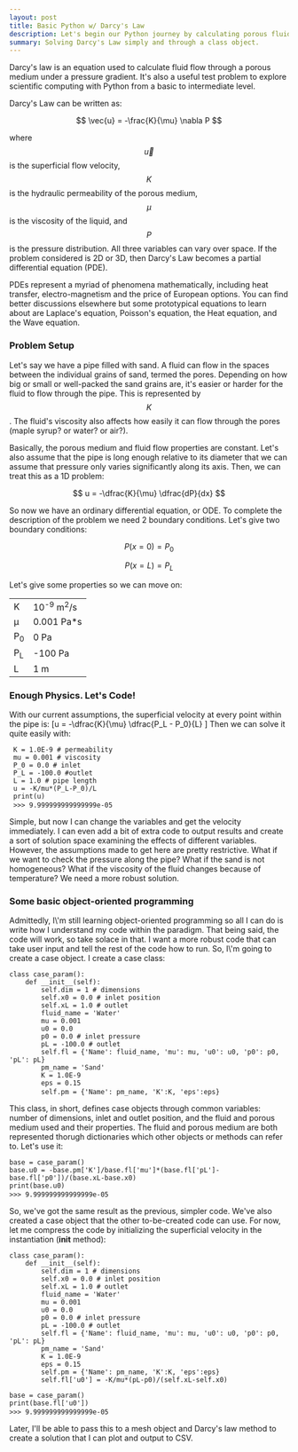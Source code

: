 ```yaml
---
layout: post
title: Basic Python w/ Darcy's Law
description: Let's begin our Python journey by calculating porous fluid flow.
summary: Solving Darcy's Law simply and through a class object.
---
```


Darcy\'s law is an equation used to calculate fluid flow through a porous medium under a pressure gradient. It's also a useful test problem to explore scientific computing with Python from a basic to intermediate level. 

Darcy\'s Law can be written as:

$$
\vec{u} = -\frac{K}{\mu} \nabla P 
$$

where $$\vec{u}$$ is the superficial flow velocity, $$K$$ is the hydraulic permeability of the porous medium, $$\mu$$ is the viscosity of the liquid, and $$P$$ is the pressure distribution. All three variables can vary over space. If the problem considered is 2D or 3D, then Darcy\'s Law becomes a partial differential equation (PDE).

PDEs represent a myriad of phenomena mathematically, including heat transfer, electro-magnetism and the price of European options. You can find better discussions elsewhere but some prototypical equations to learn about are Laplace's equation, Poisson's equation, the Heat equation, and the Wave equation.

<h3>Problem Setup</h3>

Let\'s say we have a pipe filled with sand. A fluid can flow in the spaces between the individual grains of sand, termed the pores. Depending on how big or small or well-packed the sand grains are, it\'s easier or harder for the fluid to flow through the pipe. This is represented by $$K$$. The fluid\'s viscosity also affects how easily it can flow through the pores (maple syrup? or water? or air?).

Basically, the porous medium and fluid flow properties are constant. Let\'s also assume that the pipe is long enough relative to its diameter that we can assume that pressure only varies significantly along its axis. Then, we can treat this as a 1D problem:

$$
u = -\dfrac{K}{\mu} \dfrac{dP}{dx}
$$

So now we have an ordinary differential equation, or ODE. To complete the description of the problem we need 2 boundary conditions. Let\'s give two boundary conditions:

$$
P(x=0) = P_0
$$

$$
P(x=L) = P_L
$$

Let\'s give some properties so we can move on:
<center>
<table class="center">
<tr>
<td>K</td>
<td> 10<sup>-9</sup> m<sup>2</sup>/s</td>
</tr>
<tr>
<td>μ</td>
<td> 0.001 Pa*s</td>
</tr>
<tr>
<td>P<sub>0</sub></td>
<td>0 Pa</td>
</tr>
<tr>
<td>P<sub>L</sub></td>
<td>-100 Pa</td>
</tr>
<tr>
<td>L</td>
<td>1 m</td>
</tr>
</table>
</center>

<h3>Enough Physics. Let's Code!</h3>

With our current assumptions, the superficial velocity at every point within the pipe is: \[u = -\dfrac{K}{\mu} \dfrac{P_L - P_0}{L} \] Then we can solve it quite easily with:

<pre><code class="language-python"> K = 1.0E-9 # permeability <br> mu = 0.001 # viscosity <br> P_0 = 0.0 # inlet <br> P_L = -100.0 #outlet <br> L = 1.0 # pipe length <br> u = -K/mu*(P_L-P_0)/L <br> print(u) <br> >>> 9.999999999999999e-05  </code> </pre>

Simple, but now I can change the variables and get the velocity immediately. I can even add a bit of extra code to output results and create a sort of solution space examining the effects of different variables. However, the assumptions made to get here are pretty restrictive. What if we want to check the pressure along the pipe? What if the sand is not homogeneous? What if the viscosity of the fluid changes because of temperature? We need a more robust solution.

<h3>Some basic object-oriented programming</h3>
Admittedly, I\'m still learning object-oriented programming so all I can do is write how I understand my code within the paradigm. That being said, the code will work, so take solace in that.
I want a more robust code that can take user input and tell the rest of the code how to run. So, I\'m going to create a case object. I create a case class:
<pre><code class="language-python">class case_param(): <br>    def __init__(self): <br>        self.dim = 1 # dimensions <br>        self.x0 = 0.0 # inlet position <br>        self.xL = 1.0 # outlet <br>        fluid_name = 'Water' <br>        mu = 0.001 <br>        u0 = 0.0 <br>        p0 = 0.0 # inlet pressure <br>        pL = -100.0 # outlet <br>        self.fl = {'Name': fluid_name, 'mu': mu, 'u0': u0, 'p0': p0, 'pL': pL} <br>        pm_name = 'Sand' <br>        K = 1.0E-9 <br>        eps = 0.15 <br>        self.pm = {'Name': pm_name, 'K':K, 'eps':eps} </code> </pre>

This class, in short, defines case objects through common variables: number of dimensions, inlet and outlet position, and the fluid and porous medium used and their properties. The fluid and porous medium are both represented thorugh dictionaries which other objects or methods can refer to. Let\'s use it:

<pre><code class="language-python">base = case_param() <br>base.u0 = -base.pm['K']/base.fl['mu']*(base.fl['pL']-base.fl['p0'])/(base.xL-base.x0) <br>print(base.u0) <br>>>> 9.999999999999999e-05 </code> </pre>

So, we\'ve got the same result as the previous, simpler code. We've also created a case object that the other to-be-created code can use. For now, let me compress the code by initializing the superficial velocity in the instantiation (__init__ method):
<pre><code class="language-python">class case_param(): <br>    def __init__(self): <br>        self.dim = 1 # dimensions <br>        self.x0 = 0.0 # inlet position <br>        self.xL = 1.0 # outlet <br>        fluid_name = 'Water' <br>        mu = 0.001 <br>        u0 = 0.0 <br>        p0 = 0.0 # inlet pressure <br>        pL = -100.0 # outlet <br>        self.fl = {'Name': fluid_name, 'mu': mu, 'u0': u0, 'p0': p0, 'pL': pL} <br>        pm_name = 'Sand' <br>        K = 1.0E-9 <br>        eps = 0.15 <br>        self.pm = {'Name': pm_name, 'K':K, 'eps':eps} <br>        self.fl['u0'] = -K/mu*(pL-p0)/(self.xL-self.x0) <br><br>base = case_param() <br>print(base.fl['u0']) <br>>>> 9.999999999999999e-05 </code> </pre>
Later, I\'ll be able to pass this to a mesh object and Darcy's law method to create a solution that I can plot and output to CSV.
